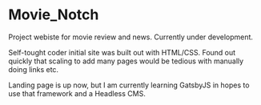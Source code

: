 # Movie_Notch

Project webiste for movie review and news. Currently under development.

Self-tought coder initial site was built out with HTML/CSS. 
Found out quickly that scaling to add many pages would be tedious with manually doing links etc.

Landing page is up now, but I am currently learning GatsbyJS in hopes to use that framework and a Headless CMS.
